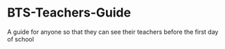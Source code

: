 # BTS-Teachers-Guide
A guide for anyone so that they can see their teachers before the first day of school

